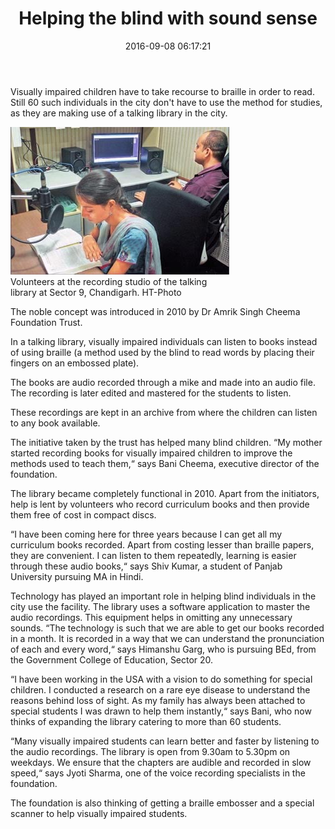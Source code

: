 ﻿---
layout: post
title:  Helping the blind with sound sense
date:   2016-09-08 06:17:21
category: News
source: http://epaper.hindustantimes.com/PUBLICATIONS/HT/HC/2011/09/07/ArticleHtmls/Helping-the-blind-with-sound-sense-07092011162002.shtml?Mode=1
---
Visually impaired children have to take recourse to braille in order to read. Still 60 such individuals in the city don't have to use the method for studies, as they are making use of a talking library in the city.

<div class="thumb tright">
<div class="thumbinner" style="width: 350px;"><a href="/images/gallery/2011 200/soundtoblind.jpg"> <img src="/images/gallery/2011 200/soundtoblind.jpg" alt=""> </a>
<div class="thumbcaption">Volunteers at the recording studio of the talking library at Sector 9, Chandigarh. HT-Photo</div>
</div>
</div>

The noble concept was introduced in 2010 by Dr Amrik Singh Cheema Foundation Trust.

In a talking library, visually impaired individuals can listen to books instead of using braille (a method used by the blind to read words by placing their fingers on an embossed plate).



The books are audio recorded through a mike and made into an audio file. The recording is later edited and mastered for the students to listen.

These recordings are kept in an archive from where the children can listen to any book available.

The initiative taken by the trust has helped many blind children. “My mother started recording books for visually impaired children to improve the methods used to teach them,“ says Bani Cheema, executive director of the foundation.

The library became completely functional in 2010. Apart from the initiators, help is lent by volunteers who record curriculum books and then provide them free of cost in compact discs.

“I have been coming here for three years because I can get all my curriculum books recorded. Apart from costing lesser than braille papers, they are convenient. I can listen to them repeatedly, learning is easier through these audio books,“ says Shiv Kumar, a student of Panjab University pursuing MA in Hindi.

Technology has played an important role in helping blind individuals in the city use the facility. The library uses a software application to master the audio recordings. This equipment helps in omitting any unnecessary sounds. “The technology is such that we are able to get our books recorded in a month. It is recorded in a way that we can understand the pronunciation of each and every word,“ says Himanshu Garg, who is pursuing BEd, from the Government College of Education, Sector 20.

“I have been working in the USA with a vision to do something for special children. I conducted a research on a rare eye disease to understand the reasons behind loss of sight. As my family has always been attached to special students I was drawn to help them instantly,“ says Bani, who now thinks of expanding the library catering to more than 60 students.

“Many visually impaired students can learn better and faster by listening to the audio recordings. The library is open from 9.30am to 5.30pm on weekdays. We ensure that the chapters are audible and recorded in slow speed,“ says Jyoti Sharma, one of the voice recording specialists in the foundation.

The foundation is also thinking of getting a braille embosser and a special scanner to help visually impaired students.
